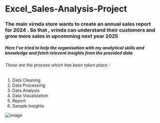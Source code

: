#                                                            Excel_Sales-Analysis-Project

### The main virnda store wants to create an annual sales report for 2024 . So that , vrinda can understand their customers and grow more sales in upcomming next year 2025		

##### Here I've tried to help the organisation with my analytical skills and knowledge and fetch relevent insights from the provided data

###### These are the process which has been taken place :
 1. Data Cleaning
 2. Data Processing
 3. Data Analysis
 4. Data Visualization
 5. Report
 6. Sample Insights

![image](https://github.com/MolyaRoshida03/Excel_Sales-Analysis-Project/assets/167167392/397516ad-e0c7-4fec-a967-ee0da29320d8)
